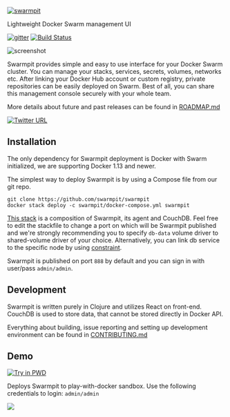 [![swarmpit](http://swarmpit.io/img/logo-swarmpit.svg?r1)](http://swarmpit.io)

Lightweight Docker Swarm management UI

[![gitter](https://badges.gitter.im/trezor/community.svg)](https://gitter.im/swarmpit_io/swarmpit) [![Build Status](https://travis-ci.org/swarmpit/swarmpit.svg?branch=master)](https://travis-ci.org/swarmpit/swarmpit)

![screenshot](http://swarmpit.io/img/v1.5/example1-3.jpg?r1)

Swarmpit provides simple and easy to use interface for your Docker Swarm cluster. You can manage your stacks, services, secrets, volumes, networks etc. After linking your Docker Hub account or custom registry, private repositories can be easily deployed on Swarm. Best of all, you can share this management console securely with your whole team.

More details about future and past releases can be found in [ROADMAP.md](ROADMAP.md)

[![Twitter URL](https://img.shields.io/twitter/url/https/twitter.com/fold_left.svg?style=social&label=Follow%20%40swarmpit_io)](https://twitter.com/swarmpit_io)

## Installation

The only dependency for Swarmpit deployment is Docker with Swarm initialized, we are supporting Docker 1.13 and newer.

The simplest way to deploy Swarmpit is by using a Compose file from our git repo.

```
git clone https://github.com/swarmpit/swarmpit
docker stack deploy -c swarmpit/docker-compose.yml swarmpit
```

[This stack](docker-compose.yml) is a composition of Swarmpit, its agent and CouchDB. Feel free to edit the stackfile to change a port on which will be Swarmpit published and we're strongly recommending you to specify `db-data` volume driver to shared-volume driver of your choice. Alternatively, you can link db service to the specific node by using [constraint](https://docs.docker.com/compose/compose-file/#placement).

Swarmpit is published on port `888` by default and you can sign in with user/pass `admin/admin`.  

## Development

Swarmpit is written purely in Clojure and utilizes React on front-end. CouchDB is used to store data, that cannot be stored directly in Docker API.

Everything about building, issue reporting and setting up development environment can be found in [CONTRIBUTING.md](CONTRIBUTING.md)

## Demo

[![Try in PWD](https://cdn.rawgit.com/play-with-docker/stacks/cff22438/assets/images/button.png)](http://play-with-docker.com?stack=https://raw.githubusercontent.com/swarmpit/swarmpit/master/docker-compose.yml) 

Deploys Swarmpit to play-with-docker sandbox. Use the following credentials to login: `admin/admin`

<kbd>
  <img src="http://swarmpit.io/img/v1.5/demo-screen-1.gif?r1">
</kbd></br></br>
